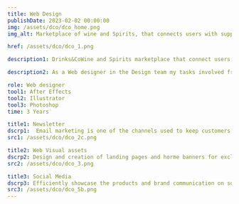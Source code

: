 ```yaml
---
title: Web Design
publishDate: 2023-02-02 00:00:00
img: /assets/dco/dco_home.png
img_alt: Marketplace of wine and Spirits, that connects users with suppliers and brands.

href: /assets/dco/dco_1.png

description1: Drinks&CoWine and Spirits marketplace that connect users, suppliers and brands, offering personalized recommendations, exclusive selection, offers and services to create a unique omnichannel experience around the world of beverages.

description2: As a Web designer in the Design team my tasks involved from spearheading email marketing campaigns to highlight new products and special discounts, to creating captivating landing pages and home banners showcasing exclusive offers and diverse product ranges. Additionally, I strategically optimize our presence on social media platforms to elevate brand communication and product visibility, ensuring maximum impact and engagement.

role: Web designer
tool1: After Effects
tool2: Illustrator
tool3: Photoshop
time: 3 Years

title1: Newsletter
dscrp1:  Email marketing is one of the channels used to keep customers informed about new products and special discounts.
src1: /assets/dco/dco_2c.png

title2: Web Visual assets
dscrp2: Design and creation of landing pages and horme banners for exclusive discounts and different products.
src2: /assets/dco/dco_3.png

title3: Social Media
dscrp3: Efficiently showcase the products and brand communication on social media platforms to maximize their impact.
src3: /assets/dco/dco_5b.png
---
```




